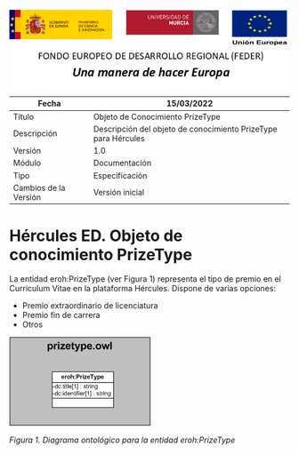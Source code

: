![](../../Docs/media/CabeceraDocumentosMD.png)

| Fecha         | 15/03/2022                                                   |
| ------------- | ------------------------------------------------------------ |
|Título|Objeto de Conocimiento PrizeType| 
|Descripción|Descripción del objeto de conocimiento PrizeType para Hércules|
|Versión|1.0|
|Módulo|Documentación|
|Tipo|Especificación|
|Cambios de la Versión|Versión inicial|

# Hércules ED. Objeto de conocimiento PrizeType

La entidad eroh:PrizeType (ver Figura 1) representa el tipo de premio en el Curriculum Vitae en la plataforma Hércules. Dispone de varias opciones:
- Premio extraordinario de licenciatura
- Premio fin de carrera
- Otros

![](../../Docs/media/ObjetosDeConocimiento/PrizeType.png)

*Figura 1. Diagrama ontológico para la entidad eroh:PrizeType*
